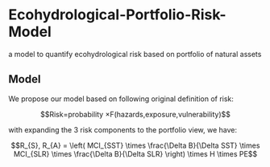 # Ecohydrological-Portfolio-Risk-Model
a model to quantify ecohydrological risk based on portfolio of natural assets

## Model
We propose our model based on following original definition of risk:
<p align="center">$$Risk=probability ×F(hazards,exposure,vulnerability)$$</p>
with expanding the 3 risk components to the portfolio view, we have:
<p align="center">$$R_{S}, R_{A} = \left( MCI_{SST} \times \frac{\Delta B}{\Delta SST} \times MCI_{SLR} \times \frac{\Delta B}{\Delta SLR} \right) \times H \times PE$$</p>


